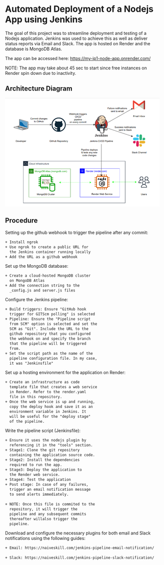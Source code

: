 
# Automated Deployment of a Nodejs App using Jenkins

The goal of this project was to streamline deployment and testing of a Nodejs application. Jenkins was used to achieve this as well as deliver status reports via Email and Slack. The app is hosted on Render and the database is MongoDB Atlas.

The app can be accessed here: https://my-ip1-node-app.onrender.com/

NOTE: The app may take about 45 sec to start since free instances on Render spin down due to inactivity.


## Architecture Diagram

![Diagram](Architecture_Diagram.png)
## Procedure
Setting up the github webhook to trigger   the pipeline after any commit:

    + Install ngrok
    + Use ngrok to create a public URL for
      the Jenkins container running locally
    + Add the URL as a github webhook

Set up the MongoDB database:

    + Create a cloud-hosted MongoDB cluster
      on MongoDB Atlas
    + Add the connection string to the
      _config.js and server.js files

Configure the Jenkins pipeline:

    + Build triggers: Ensure "GitHub hook
      trigger for GITScm polling" is selected
    + Pipeline: Ensure the "Pipeline script
      from SCM" option is selected and set the
      SCM as "Git". Include the URL to the
      github repository that you configured
      the webhook on and specify the branch
      that the pipeline will be triggered
      from.
    + Set the script path as the name of the
      pipeline configuration file. In my case,
      it was "Jenkinsfile"

Set up a hosting environment for the application on Render:

    + Create an infrastructure as code
      template file that creates a web service
      in Render. Refer to the render.yaml
      file in this repository.
    + Once the web service is up and running,
      copy the deploy hook and save it as an
      environment variable in Jenkins. It
      will be useful for the "deploy stage"
      of the pipeline.

Write the pipeline script (Jenkinsfile):

    + Ensure it uses the nodejs plugin by
      referencing it in the "tools" section.
    + Stage1: Clone the git repository
      containing the application source code.
    + Stage2: Install the dependencies
      required to run the app.
    + Stage3: Deploy the application to
      the Render web service.
    + Stage4: Test the application
    + Post stage: In case of any failures,
      trigger an email notification message
      to send alerts immediately.

    + NOTE: Once this file is commited to the
      repository, it will trigger the
      pipeline and any subsequent commits
      thereafter willalso trigger the
      pipeline.

Download and configure the necessary plugins for both email and Slack notifications using the following guides:

    + Email: https://naiveskill.com/jenkins-pipeline-email-notification/

    + Slack: https://naiveskill.com/jenkins-pipeline-slack-notification/



    
